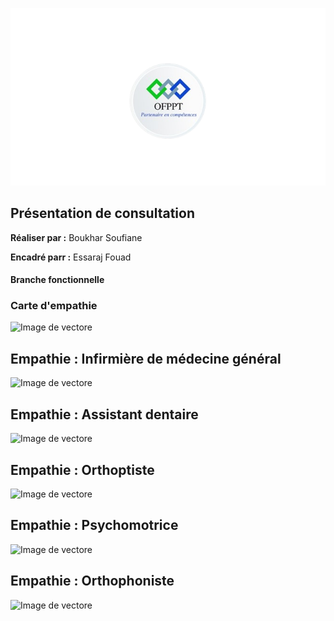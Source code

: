 
![Image de vectore](../images/logo2.png)

## Présentation de consultation

**Réaliser par :** Boukhar Soufiane

**Encadré parr :** Essaraj Fouad


<!-- new slide -->


#### Branche fonctionnelle



<!-- new slide -->

### Carte d'empathie

![Image de vectore](../images/vector-img.jpg)

<!-- new slide -->

## Empathie : Infirmière de médecine général

![Image de vectore](../images/empathie-Infirmière.jpg)

<!-- new slide -->

## Empathie : Assistant dentaire

![Image de vectore](../images/empathie-dentaire.jpg)

<!-- new slide -->

## Empathie : Orthoptiste

![Image de vectore](../images/empathie-Orthoptiste.jpg)

<!-- new slide -->

## Empathie : Psychomotrice

![Image de vectore](../images/empathie-psychomotrice.jpg)

<!-- new slide -->

## Empathie : Orthophoniste

![Image de vectore](../images/empathie-orthophoniste.jpg)

